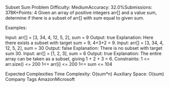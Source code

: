 Subset Sum Problem
Difficulty: MediumAccuracy: 32.0%Submissions: 378K+Points: 4
Given an array of positive integers arr[] and a value sum, determine if there is a subset of arr[] with sum equal to given sum. 

Examples:

Input: arr[] = [3, 34, 4, 12, 5, 2], sum = 9
Output: true 
Explanation: Here there exists a subset with target sum = 9, 4+3+2 = 9.
Input: arr[] = [3, 34, 4, 12, 5, 2], sum = 30
Output: false
Explanation: There is no subset with target sum 30.
Input: arr[] = [1, 2, 3], sum = 6
Output: true
Explanation: The entire array can be taken as a subset, giving 1 + 2 + 3 = 6.
Constraints:
1 <= arr.size() <= 200
1<= arr[i] <= 200
1<= sum <= 104

Expected Complexities
Time Complexity: O(sum*n)
Auxiliary Space: O(sum)
Company Tags
AmazonMicrosoft
